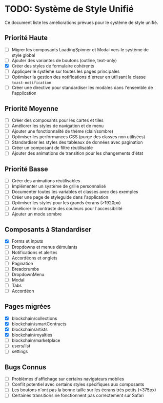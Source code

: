 # TODO: Système de Style Unifié

Ce document liste les améliorations prévues pour le système de style unifié.

## Priorité Haute

- [ ] Migrer les composants LoadingSpinner et Modal vers le système de style global
- [ ] Ajouter des variantes de boutons (outline, text-only)
- [x] Créer des styles de formulaire cohérents
- [ ] Appliquer le système sur toutes les pages principales
- [ ] Optimiser la gestion des notifications d'erreur en utilisant la classe `toast-notification`
- [ ] Créer une directive pour standardiser les modales dans l'ensemble de l'application

## Priorité Moyenne

- [ ] Créer des composants pour les cartes et tiles
- [ ] Améliorer les styles de navigation et de menu
- [ ] Ajouter une fonctionnalité de thème (clair/sombre)
- [ ] Optimiser les performances CSS (purge des classes non utilisées)
- [ ] Standardiser les styles des tableaux de données avec pagination
- [ ] Créer un composant de filtre réutilisable
- [ ] Ajouter des animations de transition pour les changements d'état

## Priorité Basse

- [ ] Créer des animations réutilisables
- [ ] Implémenter un système de grille personnalisé
- [ ] Documenter toutes les variables et classes avec des exemples
- [ ] Créer une page de styleguide dans l'application
- [ ] Optimiser les styles pour les grands écrans (>1920px)
- [ ] Améliorer le contraste des couleurs pour l'accessibilité
- [ ] Ajouter un mode sombre

## Composants à Standardiser

- [x] Forms et inputs
- [ ] Dropdowns et menus déroulants
- [ ] Notifications et alertes
- [ ] Accordéons et onglets
- [ ] Pagination
- [ ] Breadcrumbs
- [ ] DropdownMenu
- [ ] Modal
- [ ] Tabs
- [ ] Accordéon

## Pages migrées

- [x] blockchain/collections
- [x] blockchain/smartContracts
- [x] blockchain/artists
- [x] blockchain/royalties
- [ ] blockchain/marketplace
- [ ] users/list
- [ ] settings

## Bugs Connus

- [ ] Problèmes d'affichage sur certains navigateurs mobiles
- [ ] Conflit potentiel avec certains styles spécifiques aux composants
- [ ] Les boutons n'ont pas la bonne taille sur les écrans très petits (<375px)
- [ ] Certaines transitions ne fonctionnent pas correctement sur Safari
